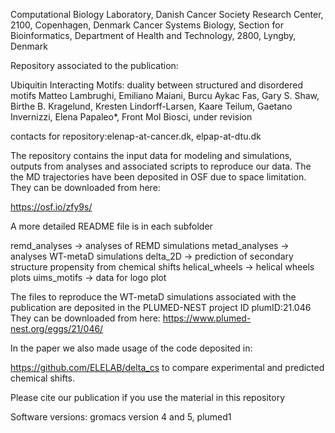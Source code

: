 Computational Biology Laboratory, Danish Cancer Society Research Center, 2100, Copenhagen, Denmark 
Cancer Systems Biology, Section for Bioinformatics, Department of Health and Technology, 2800, Lyngby, Denmark

Repository associated to the publication:

Ubiquitin Interacting Motifs: duality between structured and disordered motifs
Matteo Lambrughi, Emiliano Maiani, Burcu Aykac Fas, Gary S. Shaw, Birthe B. Kragelund, Kresten Lindorff-Larsen, Kaare Teilum, Gaetano Invernizzi, Elena Papaleo*, Front Mol Biosci, under revision 

contacts for repository:elenap-at-cancer.dk, elpap-at-dtu.dk

The repository contains the input data for modeling and simulations, outputs from analyses and associated scripts to reproduce our data. The the MD trajectories have been deposited in OSF due to space limitation. They can be downloaded from here:

https://osf.io/zfy9s/ 

A more detailed README file is in each subfolder

remd_analyses -> analyses of REMD simulations
metad_analyses -> analyses WT-metaD simulations
delta_2D -> prediction of secondary structure propensity from chemical shifts
helical_wheels -> helical wheels plots
uims_motifs -> data for logo plot

The files to reproduce the WT-metaD simulations associated with the publication are deposited in the PLUMED-NEST project ID plumID:21.046
They can be downloaded from here:
https://www.plumed-nest.org/eggs/21/046/

In the paper we also made usage of the code deposited in:

https://github.com/ELELAB/delta_cs to compare experimental and predicted chemical shifts.


Please cite our publication if you use the material in this repository

Software versions: gromacs version 4 and 5, plumed1 
